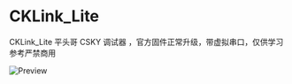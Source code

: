 # CKLink_Lite
 CKLink_Lite 平头哥 CSKY 调试器 ，官方固件正常升级，带虚拟串口，仅供学习参考严禁商用

![Preview](C:\Users\zhong\Desktop\NETUBE\CKLink_Lite\Preview.jpg)
